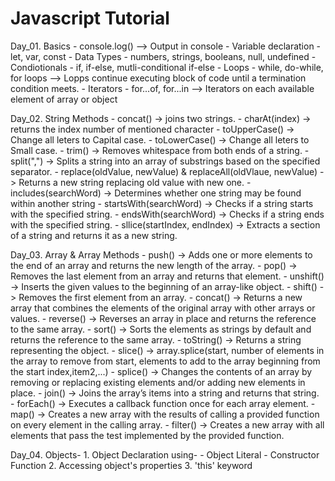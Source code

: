 <h1>Javascript Tutorial</h1>

Day_01. Basics
    - console.log() --> Output in console
    - Variable declaration - let, var, const
    - Data Types - numbers, strings, booleans, null, undefined
    - Condiotionals - if, if-else, mutli-conditional if-else
    - Loops - while, do-while, for loops --> Lopps continue executing block of code until a termination condition meets.
    - Iterators - for...of, for...in --> Iterators on each available element of array or object

Day_02. String Methods 
    - concat() -> joins two strings.
    - charAt(index) -> returns the index number of mentioned character
    - toUpperCase() -> Change all leters to Capital case.
    - toLowerCase() -> Change all leters to Small case.
    - trim() -> Removes whitespace from both ends of a string.
    - split(",") -> Splits a string into an array of substrings based on the specified separator.
    - replace(oldValue, newValue) & replaceAll(oldVlaue, newValue) -> Returns a new string replacing old value with new one.
    - includes(searchWord) -> Determines whether one string may be found within another string
    - startsWith(searchWord) -> Checks if a string starts with the specified string.
    - endsWith(searchWord) -> Checks if a string ends with the specified string.
    - sllice(startIndex, endIndex) -> Extracts a section of a string and returns it as a new string.   

Day_03. Array & Array Methods
    - push() -> Adds one or more elements to the end of an array and returns the new length of the array.
    - pop() -> Removes the last element from an array and returns that element.
    - unshift() -> Inserts the given values to the beginning of an array-like object.
    - shift() -> Removes the first element from an array.
    - concat() -> Returns a new array that combines the elements of the original array with other arrays or values.
    - reverse() -> Reverses an array in place and returns the reference to the same array.
    - sort() -> Sorts the elements as strings by default and returns the reference to the same array.
    - toString() -> Returns a string representing the object.
    - slice() -> array.splice(start, number of elements in the array to remove from start, elements to add to the array beginning from the start index,item2,...)
    - splice() -> Changes the contents of an array by removing or replacing existing elements and/or adding new elements in place.
    - join() -> Joins the array’s items into a string and returns that string.
    - forEach() -> Executes a callback function once for each array element.
    - map() -> Creates a new array with the results of calling a provided function on every element in the calling array.
    - filter() -> Creates a new array with all elements that pass the test implemented by the provided function.

Day_04. Objects-
        1. Object Declaration using-
            - Object Literal
            - Constructor Function
        2. Accessing object's properties
        3. 'this' keyword